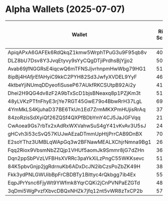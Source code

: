 # Alpha Wallets (2025-07-07)

| Wallet | Risk Score | Backtesting ROI (SOL) | Portfolio Value (USD) | SOL Balance | Farming Attempts / Total Tokens | Farming Ratio (%) | Median/Avg Risk of Last 10 Tokens | Median/Avg MC of Last 10 Tokens | Winrate (%) | ROI (%) | ROI (1D) (%) | Win Rate 1D (%) | Tokens (1D) | ROI (7D) (%) | Win Rate 7D (%) | Tokens (7D) | ROI (30D) (%) | Win Rate 30D (%) | Tokens (30D) | Realized Gains (USD) | Unrealized Gains (USD) | Median/Avg Holding Time (min) | Buy Size | Median/Avg Profit % Per Trade | Median/Avg Loss % Per Trade |
|----------|----------|----------|----------|----------|----------|----------|----------|----------|----------|----------|----------|----------|----------|----------|----------|----------|----------|----------|----------|----------|----------|----------|----------|----------|----------|
| ApiqAPxA6GAFEk6RdQkqZ1kmw5WrphTPuG3u9F95qb8v | 40.49 | 163.94% | $5260.29 | 30.9333 | 0 / 14 | 0.00% | 1.50/1.90 | $10.10M/$901.61M | 50.00% | 83.03% | 0.00% | 0.00% | 0 | 29.95% | 100.00% | 0 | 29.95% | 100.00% | 0 | $17157.55 | $-5.33 | 1337.50/33908.59 | $266.11 | 42.49%/274.98% | -77.97%/-63.15% |
| DLZ8bU7Dsv8Y3JvqEtyvy9sYyCQgDTjiPrdhsBjYjjo2 | 50.72 | 73.46% | $2906.82 | 5.8898 | 3 / 126 | 2.38% | 6.50/6.00 | $20.67K/$503.74K | 52.38% | 29.74% | 1.41% | 66.67% | 1 | 39.41% | 70.00% | 7 | 43.72% | 68.75% | 13 | $4482.90 | $1113.85 | 65.68/7338.11 | $72.98 | 36.30%/117.50% | -60.85%/-54.87% |
| Avab69jfNGGRsE4iqcwQ6mTFNSJjvrhnpmHwWbg79HG1 | 51.00 | 37.56% | $45422.91 | 234.1271 | 0 / 16 | 0.00% | 6.00/5.40 | $30.46K/$507.71K | 56.25% | 266.23% | 0.00% | 0.00% | 0 | 80.67% | 50.00% | 5 | 301.57% | 42.86% | 7 | $36499.29 | $3175.33 | 258.30/3861.74 | $228.77 | 87.64%/3390.15% | -72.98%/-66.53% |
| 8ipBj4HAfjrEfAHyiC9kkC2PYH82Sd3JwfyXVDEL9YyF | 46.85 | 23.38% | $12988.79 | 49.5798 | 1 / 26 | 3.85% | 6.00/5.20 | $169.15K/$793.43K | 53.85% | 58.71% | 0.00% | 0.00% | 0 | 98.92% | 80.00% | 4 | 651.18% | 62.50% | 14 | $14530.80 | $45.50 | 317.78/2933.59 | $438.65 | 64.53%/92.49% | -68.93%/-61.02% |
| 4ktbeYjiNUmqDDyeofiSuseP67AUkfRKCSUtpB92Ai2y | 41.49 | 9.23% | $6030.82 | 21.2488 | 0 / 52 | 0.00% | 5.00/4.40 | $561.79K/$1.08M | 84.62% | 52.97% | 11.06% | 100.00% | 1 | 78.74% | 77.42% | 27 | 100.00% | 84.62% | 52 | $4831.67 | $405.62 | 943.36/1841.71 | $139.61 | -/- | -/- |
| Dhei2H9QG4dv8zF2A9bTxScD1bjsBNeaxq8p1PZjKm3t | 51.16 | 3.97% | $2839.86 | 14.2865 | 11 / 326 | 3.37% | 6.50/4.80 | $611.31K/$1.00M | 63.80% | 4.90% | 1.83% | 70.59% | 11 | 4.84% | 65.62% | 25 | 1.50% | 65.28% | 67 | $18945.73 | $1599.26 | 244.04/1939.85 | $223.28 | 9.87%/19.73% | -14.61%/-25.23% |
| 48yLVKzPTfnFhyE3rjYe7RGT45GwE79o4BbwRrH37LgL | 69.13 | 3.07% | $2039.56 | 7.1690 | 4 / 40 | 10.00% | 6.00/6.30 | $64.38K/$83.95K | 60.00% | 11.56% | 34.40% | 71.43% | 7 | 59.03% | 66.67% | 9 | 59.03% | 66.67% | 9 | $1805.50 | $51.07 | 795.25/9971.89 | $132.85 | 46.98%/53.64% | -46.55%/-45.39% |
| 4YmMkLS4KjuhaD37BE6TkUn1Ed7ZrmMKXPmHUjisRrAq | 37.45 | 1.56% | $7708.31 | 22.3964 | 2 / 115 | 1.74% | 5.50/4.50 | $1.87M/$6.73M | 45.22% | 39.58% | 2.08% | 66.67% | 2 | 9.35% | 54.17% | 12 | 7.96% | 45.65% | 30 | $15988.23 | $-102.10 | 583.85/13382.17 | $130.96 | 58.87%/10903.78% | -64.20%/-58.03% |
| 84zoRzisSdXyiQf26ZQSf4QXPfBDbYmY4CJ5JaJGFVqq | 21.04 | 1.37% | $3255.69 | 15.8264 | 2 / 366 | 0.55% | 0.00/2.60 | $3.88M/$12.65M | 60.11% | 3.76% | 9.78% | 65.79% | 4 | 25.46% | 58.76% | 42 | 39.63% | 59.02% | 123 | $5062.90 | $2059.43 | 1005.82/12538.42 | $113.08 | 8.86%/151.80% | -7.84%/-14.55% |
| CwAoea9Gs7rbTx2xAdRxWXVahwSuS4gY41vKvAv3U5sJ | 24.07 | 0.83% | $2463.14 | 12.8361 | 28 / 695 | 4.03% | 0.00/0.40 | $3.05M/$6.36M | 45.32% | 3.32% | 3.41% | 100.00% | 0 | 20.44% | 80.00% | 2 | 154.10% | 52.73% | 33 | $22678.35 | $693.83 | 110.93/11772.81 | $66.67 | 9.13%/27.76% | -15.99%/-30.82% |
| gHCvh3i53cSvQ57KUJwAEzaDTmmUpHtjPrrCAB9DnBX | 70.48 | 0.71% | $2926.68 | 19.2646 | 2 / 37 | 5.41% | 5.50/5.60 | $9.22K/$28.10K | 62.16% | 14.92% | 0.00% | 0.00% | 0 | 34.11% | 56.25% | 16 | 100.00% | 62.16% | 37 | $2616.82 | $-0.00 | 20.00/280.68 | $403.68 | -/- | -/- |
| E2soYThz3UMBLqWApGq3w2BFNawMEALXChjrNmna9Bg1 | 26.69 | 0.66% | $2132.51 | 12.9924 | 0 / 255 | 0.00% | 0.00/0.90 | $4.80M/$7.36M | 57.65% | 1.35% | 11.35% | 58.33% | 1 | 23.43% | 60.87% | 18 | 52.97% | 62.18% | 64 | $3039.40 | $6.27 | 2469.87/23801.38 | $97.90 | 4.64%/6.74% | -5.76%/-11.02% |
| Fqq2Riox9VbsmNbZZQjp1VHUf5aomJk9Smmr8jG7dZHn | 36.57 | 0.58% | $19841.25 | 37.4260 | 0 / 23 | 0.00% | 0.00/0.50 | $11.34M/$10.10M | 52.17% | 7.10% | 3.22% | 66.67% | 0 | 4.91% | 57.14% | 4 | 40.28% | 61.54% | 6 | $25103.96 | $1236.75 | 7139.17/24946.02 | $2596.57 | 7.80%/15.02% | -7.95%/-8.54% |
| Dqn2ppSbPVzLVFBHsXVRRc3paYkXiLzPngC55WKKsevc | 51.23 | 0.49% | $24810.61 | 71.9440 | 3 / 98 | 3.06% | 4.00/4.90 | $10.74K/$3.25M | 46.94% | 61.23% | 0.36% | 50.00% | 0 | 20.65% | 66.67% | 11 | 55.11% | 44.00% | 74 | $28953.85 | $9890.77 | 106.25/1998.20 | $506.42 | 81.76%/480.31% | -61.68%/-55.46% |
| 84K5pbvGnjp2jgRdrnuKb6ADxDcJN2ibCzsPoZbZK49H | 38.10 | 0.31% | $4570.85 | 30.0871 | 2 / 30 | 6.67% | 0.00/2.80 | $1.30M/$1.44M | 70.00% | 6.63% | 1.06% | 100.00% | 1 | 53.73% | 80.00% | 13 | 1906.45% | 73.08% | 25 | $1284.18 | $103.50 | 166.03/2969.11 | $170.06 | 3.96%/5.76% | -30.23%/-30.23% |
| Fkk3ydPNLGWUibBpFrCBDBTy1Bittyc4rQkbgg7ib4Ex | 55.72 | 0.15% | $2547.68 | 12.9056 | 5 / 214 | 2.34% | 4.50/4.70 | $116.83K/$4.14M | 51.40% | 2.37% | 10.13% | 100.00% | 2 | 15.24% | 59.09% | 18 | 70.43% | 47.46% | 57 | $4498.24 | $844.31 | 49.18/1368.26 | $241.74 | 34.40%/48.49% | -35.47%/-39.98% |
| EqpJPrYsnc6FjyWt9YWfmk8YqrCQKi2jCnPVNPaEZGTd | 48.32 | 0.00% | $2680.62 | 10.8055 | 0 / 23 | 0.00% | 0.00/0.00 | $919.88M/$1.65B | 60.87% | 21.27% | 0.00% | 100.00% | 0 | 0.00% | 100.00% | 0 | 0.28% | 100.00% | 0 | $23499.67 | $946.11 | 140712.79/132227.26 | $313.37 | 28.11%/33.36% | -28.55%/-39.70% |
| 3qDmi5WgPvzfXbvcDBQxNHZk7jfq12nt5vWR8zTxCP2b | 57.13 | 0.00% | $865.92 | 5.6998 | 0 / 19 | 0.00% | 0.00/2.00 | $1.31M/$32.98M | 84.21% | 64.86% | -0.00% | 0.00% | 0 | -0.00% | 0.00% | 0 | -0.00% | 0.00% | 0 | $3428.41 | $204.26 | 365.70/3594.81 | $106.67 | 71.60%/85.27% | -9.19%/-21.24% |
